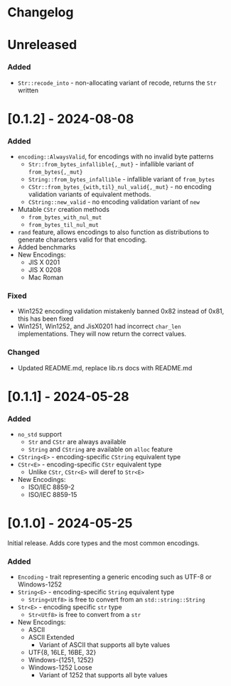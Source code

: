# Changelog

# Unreleased

### Added

- `Str::recode_into` - non-allocating variant of recode, returns the `Str` written

# [0.1.2] - 2024-08-08

### Added

- `encoding::AlwaysValid`, for encodings with no invalid byte patterns
  - `Str::from_bytes_infallible{,_mut}` - infallible variant of `from_bytes{,_mut}`
  - `String::from_bytes_infallible` - infallible variant of `from_bytes`
  - `CStr::from_bytes_{with,til}_nul_valid{,_mut}` - no encoding validation variants of
    equivalent methods.
  - `CString::new_valid` - no encoding validation variant of `new`
- Mutable `CStr` creation methods
  - `from_bytes_with_nul_mut`
  - `from_bytes_til_nul_mut`
- `rand` feature, allows encodings to also function as distributions to generate
  characters valid for that encoding.
- Added benchmarks
- New Encodings:
  - JIS X 0201
  - JIS X 0208
  - Mac Roman

### Fixed

- Win1252 encoding validation mistakenly banned 0x82 instead of 0x81, this has been fixed
- Win1251, Win1252, and JisX0201 had incorrect `char_len` implementations. They will now return the correct values.

### Changed

- Updated README.md, replace lib.rs docs with README.md

# [0.1.1] - 2024-05-28

### Added

- `no_std` support
  - `Str` and `CStr` are always available
  - `String` and `CString` are available on `alloc` feature
- `CString<E>` - encoding-specific `CString` equivalent type
- `CStr<E>` - encoding-specific `CStr` equivalent type
  - Unlike `CStr`, `CStr<E>` will deref to `Str<E>`
- New Encodings:
  - ISO/IEC 8859-2
  - ISO/IEC 8859-15

# [0.1.0] - 2024-05-25

Initial release. Adds core types and the most common encodings.

### Added

- `Encoding` - trait representing a generic encoding such as UTF-8 or Windows-1252
- `String<E>` - encoding-specific `String` equivalent type
  - `String<Utf8>` is free to convert from an `std::string::String`
- `Str<E>` - encoding specific `str` type
  - `Str<Utf8>` is free to convert from a `str`
- New Encodings:
  - ASCII
  - ASCII Extended
    - Variant of ASCII that supports all byte values
  - UTF{8, 16LE, 16BE, 32}
  - Windows-{1251, 1252}
  - Windows-1252 Loose
    - Variant of 1252 that supports all byte values
